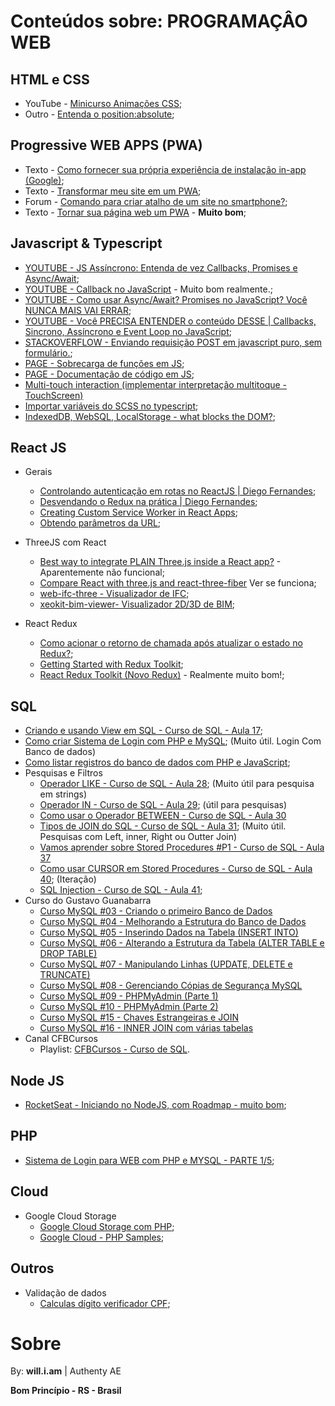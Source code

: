 # Conteúdos sobre: PROGRAMAÇÂO WEB

## HTML e CSS
- YouTube - [Minicurso Animações CSS](https://www.youtube.com/watch?v=eTELLTacg-8);
- Outro - [Entenda o position:absolute](https://medium.com/collabcode/pare-de-chutar-e-aprenda-como-funciona-a-position-absolute-ccd07c68b32b);

## Progressive WEB APPS (PWA)
- Texto - [Como fornecer sua própria experiência de instalação in-app (Google)](https://web.dev/customize-install/);
- Texto - [Transformar meu site em um PWA](https://reulison.com.br/como-transformar-seu-site-em-pwa/);
- Forum - [Comando para criar atalho de um site no smartphone?](https://pt.stackoverflow.com/questions/38559/comando-para-criar-atalho-de-um-site-no-smartphone);
- Texto - [Tornar sua página web um PWA](https://medium.com/@marcelohg/web-app-manifest-file-torne-seu-aplicativo-da-web-instal%C3%A1ve-4bf5d1dcbe7d) - **Muito bom**;

## Javascript & Typescript
- [YOUTUBE - JS Assíncrono: Entenda de vez Callbacks, Promises e Async/Await](https://www.youtube.com/watch?v=7Bs4-rqbCQc);
- [YOUTUBE - Callback no JavaScript](https://www.youtube.com/watch?v=0haWgdHFuJw) - Muito bom realmente.;
- [YOUTUBE - Como usar Async/Await? Promises no JavaScript? Você NUNCA MAIS VAI ERRAR](https://www.youtube.com/watch?v=q28lfkBd9F4);
- [YOUTUBE - Você PRECISA ENTENDER o conteúdo DESSE | Callbacks, Sincrono, Assíncrono e Event Loop no JavaScript](https://www.youtube.com/watch?v=6lbBaM18X3g);
- [STACKOVERFLOW - Enviando requisição POST em javascript puro, sem  formulário.](https://stackoverflow.com/questions/6396101/pure-javascript-send-post-data-without-a-form);
- [PAGE - Sobrecarga de funções em JS](https://javiani.wordpress.com/2010/04/17/overload-em-javascript/#:~:text=O%20que%20seria%20uma%20sobrecarga,os%20tr%C3%AAs%20ao%20mesmo%20tempo.);
- [PAGE - Documentação de código em JS](https://jsdoc.app/index.html);
- [Multi-touch interaction (implementar interpretação multitoque - TouchScreen) ](https://developer.mozilla.org/en-US/docs/Web/API/Touch_events/Multi-touch_interaction)
- [Importar variáveis do SCSS no typescript](https://stackoverflow.com/questions/64206562/import-scss-variables-into-typescript-in-vue);
- [IndexedDB, WebSQL, LocalStorage - what blocks the DOM?](https://www.youtube.com/watch?v=4FBTPSWSXuU);

## React JS
- Gerais
    - [Controlando autenticação em rotas no ReactJS | Diego Fernandes](https://www.youtube.com/watch?v=sYe4r8WXGQg);
    - [Desvendando o Redux na prática | Diego Fernandes](https://www.youtube.com/watch?v=u99tNt3TZf8);
    - [Creating Custom Service Worker in React Apps](https://www.youtube.com/watch?v=9imIJfw8pLE);
    - [Obtendo parâmetros da URL](https://karoldabrowski.com/blog/getting-parameters-from-url-in-a-react-application/);

- ThreeJS com React
    - [Best way to integrate PLAIN Three.js inside a React app?](https://discourse.threejs.org/t/best-way-to-integrate-plain-three-js-inside-a-react-app/27049) - Aparentemente não funcional;
    - [Compare React with three.js and react-three-fiber](https://dev.to/0xkoji/compare-react-with-three-js-and-react-three-fiber-32ij) Ver se funciona;
    - [web-ifc-three - Visualizador de IFC](https://github.com/IFCjs/web-ifc-three);
    - [xeokit-bim-viewer- Visualizador 2D/3D de BIM](https://github.com/xeokit/xeokit-bim-viewer);
- React Redux
    - [Como acionar o retorno de chamada após atualizar o estado no Redux?](https://stackoverflow.com/questions/39524855/how-to-trigger-off-callback-after-updating-state-in-redux);
    - [Getting Started with Redux Toolkit](https://redux-toolkit.js.org/introduction/getting-started);
    - [React Redux Toolkit (Novo Redux)](https://www.youtube.com/watch?v=9zySeP5vH9c) - Realmente muito bom!;

## SQL
- [Criando e usando View em SQL - Curso de SQL - Aula 17](https://www.youtube.com/watch?v=ceas5MdwuoU&list=PLx4x_zx8csUgQUjExcssR3utb3JIX6Kra&index=17);
- [Como criar Sistema de Login com PHP e MySQL](https://www.youtube.com/watch?v=GAGRrVVD3js); (Muito útil. Login Com Banco de dados)
- [Como listar registros do banco de dados com PHP e JavaScript](https://www.youtube.com/watch?v=KYQFfpfLjHM);
- Pesquisas e Filtros
    - [Operador LIKE - Curso de SQL - Aula 28](https://www.youtube.com/watch?v=CH-dpSLXSdc&list=PLx4x_zx8csUgQUjExcssR3utb3JIX6Kra&index=28); (Muito útil para pesquisa em strings)
    - [Operador IN - Curso de SQL - Aula 29](https://www.youtube.com/watch?v=EQn8UQgB1wQ&list=PLx4x_zx8csUgQUjExcssR3utb3JIX6Kra&index=29); (útil para pesquisas)
    - [Como usar o Operador BETWEEN - Curso de SQL - Aula 30](https://www.youtube.com/watch?v=3AtTeiW1RQg&list=PLx4x_zx8csUgQUjExcssR3utb3JIX6Kra&index=30)
    - [Tipos de JOIN do SQL - Curso de SQL - Aula 31](https://www.youtube.com/watch?v=wvKZvb9BrwI&list=PLx4x_zx8csUgQUjExcssR3utb3JIX6Kra&index=31); (Muito útil. Pesquisas com Left, inner, Right ou Outter Join)
    - [Vamos aprender sobre Stored Procedures #P1 - Curso de SQL - Aula 37](https://www.youtube.com/watch?v=lHE5i7sbhhU&list=PLx4x_zx8csUgQUjExcssR3utb3JIX6Kra&index=37)
    - [Como usar CURSOR em Stored Procedures - Curso de SQL - Aula 40](https://www.youtube.com/watch?v=RbmTzbtiBkY&list=PLx4x_zx8csUgQUjExcssR3utb3JIX6Kra&index=40); (Iteração)
    - [SQL Injection - Curso de SQL - Aula 41](https://www.youtube.com/watch?v=joIYmpAyl0E&list=PLx4x_zx8csUgQUjExcssR3utb3JIX6Kra&index=41);
- Curso do Gustavo Guanabarra
    - [Curso MySQL #03 - Criando o primeiro Banco de Dados](https://www.youtube.com/watch?v=m9YPlX0fcJk)
    - [Curso MySQL #04 - Melhorando a Estrutura do Banco de Dados](https://www.youtube.com/watch?v=cHLKtALWDos)
    - [Curso MySQL #05 - Inserindo Dados na Tabela (INSERT INTO)](https://www.youtube.com/watch?v=NCG9niOlm40)
    - [Curso MySQL #06 - Alterando a Estrutura da Tabela (ALTER TABLE e DROP TABLE)](https://www.youtube.com/watch?v=To9qUcEMuY0)
    - [Curso MySQL #07 - Manipulando Linhas (UPDATE, DELETE e TRUNCATE)](https://www.youtube.com/watch?v=wXViczeTr6Q)
    - [Curso MySQL #08 - Gerenciando Cópias de Segurança MySQL](https://www.youtube.com/watch?v=w6OYS_M7hTM)
    - [Curso MySQL #09 - PHPMyAdmin (Parte 1)](https://www.youtube.com/watch?v=OaPMvrA0cA4)
    - [Curso MySQL #10 - PHPMyAdmin (Parte 2)](https://www.youtube.com/watch?v=OaPMvrA0cA4)
    - [Curso MySQL #15 - Chaves Estrangeiras e JOIN](https://www.youtube.com/watch?v=paZNDJAPT4E)
    - [Curso MySQL #16 - INNER JOIN com várias tabelas](https://www.youtube.com/watch?v=jx2ne8iZMOA)
- Canal CFBCursos
    - Playlist: [CFBCursos - Curso de SQL](https://www.youtube.com/playlist?list=PLx4x_zx8csUgQUjExcssR3utb3JIX6Kra).

## Node JS
- [RocketSeat - Iniciando no NodeJS, com Roadmap - muito bom](https://youtu.be/hHM-hr9q4mo?si=ovzCMKN8oJncZq2u);

## PHP
- [Sistema de Login para WEB com PHP e MYSQL - PARTE 1/5](https://www.youtube.com/watch?v=et-j0z-tbk4);

## Cloud

- Google Cloud Storage
    - [Google Cloud Storage com PHP](https://cloud.google.com/appengine/docs/flexible/php/using-cloud-storage?hl=pt-br);
    - [Google Cloud - PHP Samples](https://github.com/GoogleCloudPlatform/php-docs-samples);

## Outros
- Validação de dados
    - [Calculas dígito verificador CPF](https://www.macoratti.net/alg_cpf.htm);

# Sobre

By: **will.i.am** | Authenty AE

**Bom Princípio - RS - Brasil**